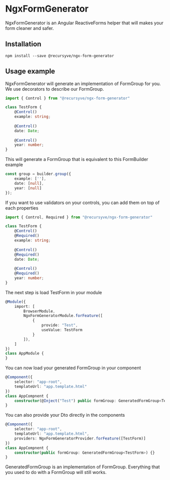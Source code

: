 # NgxFormGenerator

NgxFormGenerator is an Angular ReactiveForms helper that will makes your form cleaner and safer.

## Installation

```
npm install --save @recursyve/ngx-form-generator
```

## Usage example

NgxFormGenerator will generate an implementation of FormGroup for you. We use decorators to describe our FormGroup.

```typescript
import { Control } from "@recursyve/ngx-form-generator"

class TestForm {
    @Control()
    example: string;
    
    @Control()
    date: Date;
    
    @Control()
    year: number;
}
```

This will generate a FormGroup that is equivalent to this FormBuilder example

```typescript
const group = builder.group({
    example: [''],
    date: [null],
    year: [null]
});
```

If you want to use validators on your controls, you can add them on top of each properties

```typescript
import { Control, Required } from "@recursyve/ngx-form-generator"

class TestForm {
    @Control()
    @Required()
    example: string;
    
    @Control()
    @Required()
    date: Date;
    
    @Control()
    @Required()
    year: number;
}
```

The next step is load TestForm in your module

```typescript
@Module({
    import: [
        BrowserModule,
        NgxFormGeneratorModule.forFeature([
            {
                provide: "Test",
                useValue: TestForm
            }
        ]),
    ]
})
class AppModule {
}
```

You can now load your generated FormGroup in your component

```typescript
@Component({
    selector: "app-root",
    templateUrl: "app.template.html"
})
class AppCompnent {
    constructor(@Inject("Test") public formGroup: GeneratedFormGroup<TestForm>) {}
}
```

You can also provide your Dto directly in the components

```typescript
@Component({
    selector: "app-root",
    templateUrl: "app.template.html",
    providers: NgxFormGeneratorProvider.forFeature([TestForm)]
})
class AppCompnent {
    constructor(public formGroup: GeneratedFormGroup<TestForm>) {}
}
```

GeneratedFormGroup is an implementation of FormGroup. Everything that you used to do with a FormGroup will still works.
